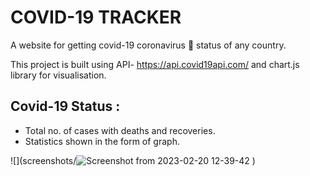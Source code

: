 # COVID-19 TRACKER

 A website for getting covid-19 coronavirus 👾 status of any country.
 
 This project is built using API- https://api.covid19api.com/ and chart.js library for visualisation.


## Covid-19 Status :
  - Total no. of cases with deaths and recoveries.
  - Statistics shown in the form of graph.


![](screenshots/![Screenshot from 2023-02-20 12-39-42](https://user-images.githubusercontent.com/89011589/220036839-17de3724-40a8-4d1a-90d9-3b2d59a21cdb.png)
)
